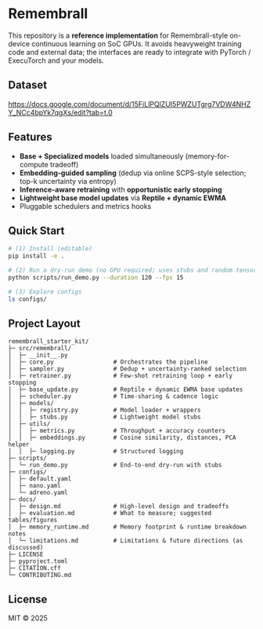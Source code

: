 # Remembrall

This repository is a **reference implementation** for Remembrall-style on-device continuous learning on SoC GPUs.
It avoids heavyweight training code and external data; the interfaces are ready to integrate with PyTorch / ExecuTorch and your models.

## Dataset
https://docs.google.com/document/d/15FiLlPQlZUI5PWZUTgrg7VDW4NHZY_NCc4bpYk7qgXs/edit?tab=t.0

## Features
- **Base + Specialized models** loaded simultaneously (memory-for-compute tradeoff)
- **Embedding-guided sampling** (dedup via online SCPS-style selection; top-k uncertainty via entropy)
- **Inference-aware retraining** with **opportunistic early stopping**
- **Lightweight base model updates** via **Reptile + dynamic EWMA**
- Pluggable schedulers and metrics hooks

## Quick Start
```bash
# (1) Install (editable)
pip install -e .

# (2) Run a dry-run demo (no GPU required; uses stubs and random tensors)
python scripts/run_demo.py --duration 120 --fps 15

# (3) Explore configs
ls configs/
```

## Project Layout
```
remembrall_starter_kit/
├─ src/remembrall/
│  ├─ __init__.py
│  ├─ core.py                 # Orchestrates the pipeline
│  ├─ sampler.py              # Dedup + uncertainty-ranked selection
│  ├─ retrainer.py            # Few-shot retraining loop + early stopping
│  ├─ base_update.py          # Reptile + dynamic EWMA base updates
│  ├─ scheduler.py            # Time-sharing & cadence logic
│  ├─ models/
│  │  ├─ registry.py          # Model loader + wrappers
│  │  ├─ stubs.py             # Lightweight model stubs
│  ├─ utils/
│  │  ├─ metrics.py           # Throughput + accuracy counters
│  │  ├─ embeddings.py        # Cosine similarity, distances, PCA helper
│  │  ├─ logging.py           # Structured logging
├─ scripts/
│  └─ run_demo.py             # End-to-end dry-run with stubs
├─ configs/
│  ├─ default.yaml
│  ├─ nano.yaml
│  └─ adreno.yaml
├─ docs/
│  ├─ design.md               # High-level design and tradeoffs
│  ├─ evaluation.md           # What to measure; suggested tables/figures
│  ├─ memory_runtime.md       # Memory footprint & runtime breakdown notes
│  └─ limitations.md          # Limitations & future directions (as discussed)
├─ LICENSE
├─ pyproject.toml
├─ CITATION.cff
└─ CONTRIBUTING.md
```

## License
MIT © 2025
